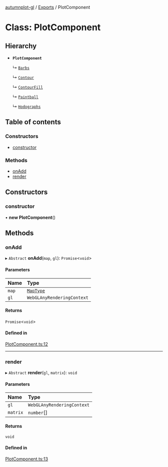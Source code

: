 [autumnplot-gl](../README.md) / [Exports](../modules.md) / PlotComponent

# Class: PlotComponent

## Hierarchy

- **`PlotComponent`**

  ↳ [`Barbs`](Barbs.md)

  ↳ [`Contour`](Contour.md)

  ↳ [`ContourFill`](ContourFill.md)

  ↳ [`Paintball`](Paintball.md)

  ↳ [`Hodographs`](Hodographs.md)

## Table of contents

### Constructors

- [constructor](PlotComponent.md#constructor)

### Methods

- [onAdd](PlotComponent.md#onadd)
- [render](PlotComponent.md#render)

## Constructors

### constructor

• **new PlotComponent**()

## Methods

### onAdd

▸ `Abstract` **onAdd**(`map`, `gl`): `Promise`<`void`\>

#### Parameters

| Name | Type |
| :------ | :------ |
| `map` | [`MapType`](../modules.md#maptype) |
| `gl` | `WebGLAnyRenderingContext` |

#### Returns

`Promise`<`void`\>

#### Defined in

[PlotComponent.ts:12](https://github.com/tsupinie/autumnplot-gl/blob/43ca048/src/PlotComponent.ts#L12)

___

### render

▸ `Abstract` **render**(`gl`, `matrix`): `void`

#### Parameters

| Name | Type |
| :------ | :------ |
| `gl` | `WebGLAnyRenderingContext` |
| `matrix` | `number`[] |

#### Returns

`void`

#### Defined in

[PlotComponent.ts:13](https://github.com/tsupinie/autumnplot-gl/blob/43ca048/src/PlotComponent.ts#L13)
